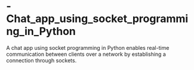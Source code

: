 # -Chat_app_using_socket_programming_in_Python
A chat app using socket programming in Python enables real-time communication between clients over a network by establishing a connection through sockets.
